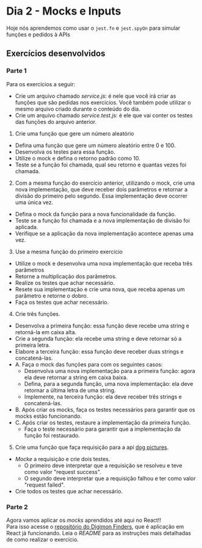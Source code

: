 # Dia 2 - Mocks e Inputs

Hoje nós aprendemos como usar o `jest.fn` e `jest.spyOn` para simular funções e pedidos à APIs

## Exercícios desenvolvidos

### Parte 1

<div class="pt-1 pb-1">
Para os exercícios a seguir:</div>
<ul>
  <li>
Crie um arquivo chamado <em>service.js</em>: é nele que você irá criar as funções que são pedidas nos exercícios. Você também pode utilizar o mesmo arquivo criado durante o conteúdo do dia.  </li>
  <li>
Crie um arquivo chamado <em>service.test.js</em>: é ele que vai conter os testes das funções do arquivo anterior.  </li>
</ul>
<ol>
  <li>
Crie uma função que gere um número aleatório  </li>
</ol>
<ul>
  <li>
Defina uma função que gere um número aleatório entre 0 e 100.  </li>
  <li>
Desenvolva os testes para essa função.  </li>
  <li>
Utilize o mock e defina o retorno padrão como 10.  </li>
  <li>
Teste se a função foi chamada, qual seu retorno e quantas vezes foi chamada.  </li>
</ul>
<ol start="2">
  <li>
Com a mesma função do exercício anterior, utilizando o mock, crie uma nova implementação, que deve receber dois parâmetros e retornar a divisão do primeiro pelo segundo. Essa implementação deve ocorrer uma única vez.  </li>
</ol>
<ul>
  <li>
Defina o mock da função para a nova funcionalidade da função.  </li>
  <li>
Teste se a função foi chamada e a nova implementação de divisão foi aplicada.  </li>
  <li>
Verifique se a aplicação da nova implementação acontece apenas uma vez.  </li>
</ul>
<ol start="3">
  <li>
Use a mesma função do primeiro exercício  </li>
</ol>
<ul>
  <li>
Utilize o mock e desenvolva uma nova implementação que receba três parâmetros  </li>
  <li>
Retorne a multiplicação dos parâmetros.  </li>
  <li>
Realize os testes que achar necessário.  </li>
  <li>
Resete sua implementação e crie uma nova, que receba apenas um parâmetro e retorne o dobro.  </li>
  <li>
Faça os testes que achar necessário.  </li>
</ul>
<ol start="4">
  <li>
Crie três funções.  </li>
</ol>
<ul>
  <li>
    <div class="pt-1 pb-1">
Desenvolva a primeira função: essa função deve recebe uma string e retorná-la em caixa alta.    </div>
  </li>
  <li>
    <div class="pt-1 pb-1">
Crie a segunda função: ela recebe uma string e deve retornar só a primeira letra.    </div>
  </li>
  <li>
    <div class="pt-1 pb-1">
Elabore a terceira função: essa função deve receber duas strings e concatená-las.    </div>
  </li>
  <li>
    <div class="pt-1 pb-1">
A. Faça o mock das funções para com os seguintes casos:    </div>
    <ul>
      <li>
Desenvolva uma nova implementação para a primeira função: agora ela deve retornar a string em caixa baixa.      </li>
      <li>
Defina, para a segunda função, uma nova implementação: ela deve retornar a última letra de uma string.      </li>
      <li>
Implemente, na terceira função: ela deve receber três strings e concatená-las.      </li>
    </ul>
  </li>
  <li>
    <div class="pt-1 pb-1">
B. Após criar os mocks, faça os testes necessários para garantir que os mocks estão funcionando.    </div>
  </li>
  <li>
    <div class="pt-1 pb-1">
C. Após criar os testes, restaure a implementação da primeira função.    </div>
    <ul>
      <li>
Faça o teste necessário para garantir que a implementação da função foi restaurado.      </li>
    </ul>
  </li>
</ul>
<ol start="5">
  <li>
Crie uma função que faça requisição para a api <a class="external-link" href="https://dog.ceo/dog-api/" target="_blank" rel="noopener noreferrer">dog pictures</a>.  </li>
</ol>
<ul>
  <li>
<em>Mocke</em> a requisição e crie dois testes.    <ul>
      <li>
O primeiro deve interpretar que a requisição se resolveu e teve como valor "request success".      </li>
      <li>
O segundo deve interpretar que a requisição falhou e ter como valor "request failed".      </li>
    </ul>
  </li>
  <li>
Crie todos os testes que achar necessário.  </li>
</ul>

### Parte 2

<div class="pt-1 pb-1">
Agora vamos aplicar os <em>mocks</em> aprendidos até aqui no React!!</div>
<div class="pt-1 pb-1">
Para isso acesse o <a class="external-link" href="https://github.com/tryber/exercise-digimon-finders" target="_blank" rel="noopener noreferrer">repositório do Digimon Finders</a>, que é aplicação em React já funcionando. Leia o <em>README</em> para as instruções mais detalhadas de como realizar o exercício.</div>
